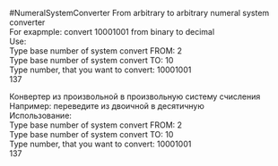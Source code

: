 #NumeralSystemConverter
From arbitrary to arbitrary numeral system converter \
For exapmple: convert 10001001 from binary to decimal \
Use: \
Type base number of system convert FROM: 2 \
Type base number of system convert TO: 10 \
Type number, that you want to convert: 10001001 \
137

Конвертер из произвольной в произвольную систему счисления \
Например: переведите из двоичной в десятичную \
Использование: \
Type base number of system convert FROM: 2 \
Type base number of system convert TO: 10 \
Type number, that you want to convert: 10001001 \
137